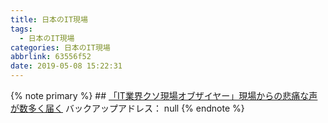 ```yaml
---
title: 日本のIT現場
tags:
  - 日本のIT現場
categories: 日本のIT現場
abbrlink: 63556f52
date: 2019-05-08 15:22:31
---
```

{% note primary %}
    ## [「IT業界クソ現場オブザイヤー」現場からの悲痛な声が数多く届く](https://shachiku.org/archives/1849)
    バックアップアドレス： null
{% endnote %}<!--more-->
